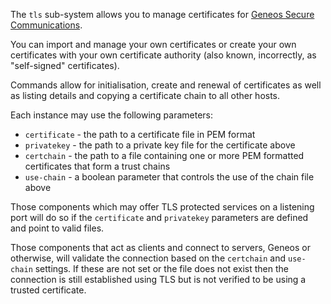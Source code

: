 The `tls` sub-system allows you to manage certificates for [Geneos Secure Communications](https://docs.itrsgroup.com/docs/geneos/current/SSL/ssl_ug.html).

You can import and manage your own certificates or create your own certificates with your own certificate authority (also known, incorrectly, as "self-signed" certificates).

Commands allow for initialisation, create and renewal of certificates as well as listing details and copying a certificate chain to all other hosts.

Each instance may use the following parameters:

* `certificate` - the path to a certificate file in PEM format
* `privatekey` - the path to a private key file for the certificate above
* `certchain` - the path to a file containing one or more PEM formatted certificates that form a trust chains
* `use-chain` - a boolean parameter that controls the use of the chain file above

Those components which may offer TLS protected services on a listening port will do so if the `certificate` and `privatekey` parameters are defined and point to valid files.

Those components that act as clients and connect to servers, Geneos or otherwise, will validate the connection based on the `certchain` and `use-chain` settings. If these are not set or the file does not exist then the connection is still established using TLS but is not verified to be using a trusted certificate.

